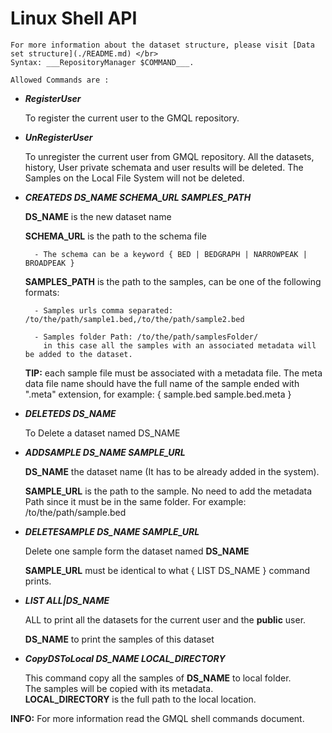 # Linux Shell API 
 	For more information about the dataset structure, please visit [Data set structure](./README.md) </br>
	Syntax: ___RepositoryManager $COMMAND___.  

	Allowed Commands are :

* ___RegisterUser___ 

  	To register the current user to the GMQL repository.

* ___UnRegisterUser___ 

  	To unregister the current user from GMQL repository. All the datasets, history, User private schemata and user results will be deleted. The Samples on the Local File System will not be deleted.

* ___CREATEDS DS_NAME SCHEMA_URL SAMPLES_PATH___ 
		
    __DS_NAME__ is the new dataset name

    __SCHEMA_URL__ is the path to the schema file

        - The schema can be a keyword { BED | BEDGRAPH | NARROWPEAK | BROADPEAK }

    __SAMPLES_PATH__ is the path to the samples, can be one of the following formats:

        - Samples urls comma separated: /to/the/path/sample1.bed,/to/the/path/sample2.bed 

        - Samples folder Path: /to/the/path/samplesFolder/ 
          in this case all the samples with an associated metadata will be added to the dataset.

    **TIP:** each sample file must be associated with a metadata file. The meta data file name should have the full name of the sample ended with ".meta" extension, for example: { sample.bed sample.bed.meta }

* ___DELETEDS DS_NAME___ 

  	To Delete a dataset named DS_NAME

* ___ADDSAMPLE DS_NAME SAMPLE_URL___ 

  	__DS_NAME__ the dataset name (It has to be already added in the system). 

  	__SAMPLE_URL__ is the path to the sample. No need to add the metadata Path since it must be in the same folder.
		For example: /to/the/path/sample.bed

* ___DELETESAMPLE DS_NAME SAMPLE_URL___ 

  	Delete one sample form the dataset named __DS_NAME__

  	__SAMPLE_URL__ must be identical to what { LIST DS_NAME } command prints. 

* ___LIST ALL|DS_NAME___

  	ALL to print all the datasets for the current user and the __public__ user. 

  	__DS_NAME__ to print the samples of this dataset

* ___CopyDSToLocal DS_NAME LOCAL_DIRECTORY___ 

  	This command copy all the samples of __DS_NAME__ to local folder. <br />
  	The samples will be copied with its metadata. <br />
  	__LOCAL_DIRECTORY__ is the full path to the local location. <br />

**INFO:** For more information read the GMQL shell commands document.
